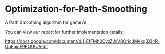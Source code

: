 # Optimization-for-Path-Smoothing
A Path Smoothing algorithm for game AI 

You can view our report for further implementation details:

https://docs.google.com/document/d/1-EfFMh2CyxZJcV8OricJMVxq3Xi4R-QuEajcE9F4K8U/edit
